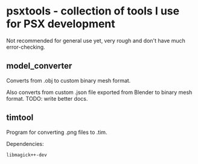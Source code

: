 # psxtools - collection of tools I use for PSX development

Not recommended for general use yet, very rough and don't have much error-checking.

## model_converter

Converts from .obj to custom binary mesh format.

Also converts from custom .json file exported from Blender to binary mesh format. TODO: write better docs.

## timtool

Program for converting .png files to .tim.

Dependencies:

```
libmagick++-dev
```
